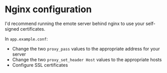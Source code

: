 # Nginx configuration

I'd recommend running the emote server behind nginx to use your self-signed certificates.

In `app.example.conf`:
 - Change the two `proxy_pass` values to the appropriate address for your server
 - Change the two `proxy_set_header Host` values to the appropriate hosts
 - Configure SSL certificates
